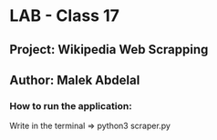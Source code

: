 # LAB - Class 17

## Project: Wikipedia Web Scrapping

## Author: Malek Abdelal

### How to run the application:

Write in the terminal  => python3 scraper.py
